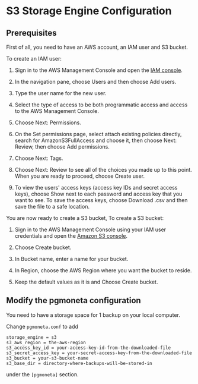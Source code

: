 # S3 Storage Engine Configuration

## Prerequisites
First of all, you need to have an AWS account, an IAM user and S3 bucket.

To create an IAM user:

1. Sign in to the AWS Management Console and open the [IAM console](https://console.aws.amazon.com/iam/).

2. In the navigation pane, choose Users and then choose Add users.

3. Type the user name for the new user. 

4. Select the type of access to be both programmatic access and access to the AWS Management Console.

5. Choose Next: Permissions.

6. On the Set permissions page, select attach existing policies directly, search for AmazonS3FullAccess and choose it, then choose Next: Review, then choose Add permissions.

7. Choose Next: Tags.

8. Choose Next: Review to see all of the choices you made up to this point. When you are ready to proceed, choose Create user.

9. To view the users' access keys (access key IDs and secret access keys), choose Show next to each password and access key that you want to see. To save the access keys, choose Download .csv and then save the file to a safe location.

You are now ready to create a S3 bucket, To create a S3 bucket:

1. Sign in to the AWS Management Console using your IAM user credentials and open the [Amazon S3 console](https://console.aws.amazon.com/s3/).

2. Choose Create bucket.

3. In Bucket name, enter a name for your bucket.

4. In Region, choose the AWS Region where you want the bucket to reside. 

5. Keep the default values as it is and Choose Create bucket.

## Modify the pgmoneta configuration

You need to have a storage space for 1 backup on your local computer.

Change `pgmoneta.conf` to add

```
storage_engine = s3
s3_aws_region = the-aws-region
s3_access_key_id = your-access-key-id-from-the-downloaded-file
s3_secret_access_key = your-secret-access-key-from-the-downloaded-file
s3_bucket = your-s3-bucket-name
s3_base_dir = directory-where-backups-will-be-stored-in
```

under the `[pgmoneta]` section.